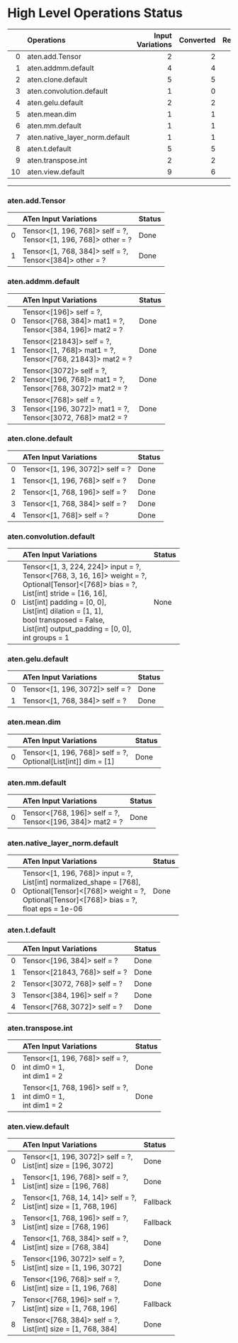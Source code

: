 # High Level Operations Status
|    | Operations                     |   Input Variations |   Converted |   Removed |   Fallback | Completed   |   Generality Score |
|---:|:-------------------------------|-------------------:|------------:|----------:|-----------:|:------------|-------------------:|
|  0 | aten.add.Tensor                |                  2 |           2 |         0 |          0 | ✅          |               1    |
|  1 | aten.addmm.default             |                  4 |           4 |         0 |          0 | ✅          |               1    |
|  2 | aten.clone.default             |                  5 |           5 |         0 |          0 | ✅          |               1    |
|  3 | aten.convolution.default       |                  1 |           0 |         0 |          0 | ✘           |               0    |
|  4 | aten.gelu.default              |                  2 |           2 |         0 |          0 | ✅          |               1    |
|  5 | aten.mean.dim                  |                  1 |           1 |         0 |          0 | ✅          |               1    |
|  6 | aten.mm.default                |                  1 |           1 |         0 |          0 | ✅          |               1    |
|  7 | aten.native_layer_norm.default |                  1 |           1 |         0 |          0 | ✅          |               1    |
|  8 | aten.t.default                 |                  5 |           5 |         0 |          0 | ✅          |               1    |
|  9 | aten.transpose.int             |                  2 |           2 |         0 |          0 | ✅          |               1    |
| 10 | aten.view.default              |                  9 |           6 |         0 |          3 | 🚧          |               0.67 |
***
### aten.add.Tensor
|    | ATen Input Variations                                              | Status   |
|---:|:-------------------------------------------------------------------|:---------|
|  0 | Tensor<[1, 196, 768]> self = ?,<br>Tensor<[1, 196, 768]> other = ? | Done     |
|  1 | Tensor<[1, 768, 384]> self = ?,<br>Tensor<[384]> other = ?         | Done     |
### aten.addmm.default
|    | ATen Input Variations                                                                    | Status   |
|---:|:-----------------------------------------------------------------------------------------|:---------|
|  0 | Tensor<[196]> self = ?,<br>Tensor<[768, 384]> mat1 = ?,<br>Tensor<[384, 196]> mat2 = ?   | Done     |
|  1 | Tensor<[21843]> self = ?,<br>Tensor<[1, 768]> mat1 = ?,<br>Tensor<[768, 21843]> mat2 = ? | Done     |
|  2 | Tensor<[3072]> self = ?,<br>Tensor<[196, 768]> mat1 = ?,<br>Tensor<[768, 3072]> mat2 = ? | Done     |
|  3 | Tensor<[768]> self = ?,<br>Tensor<[196, 3072]> mat1 = ?,<br>Tensor<[3072, 768]> mat2 = ? | Done     |
### aten.clone.default
|    | ATen Input Variations           | Status   |
|---:|:--------------------------------|:---------|
|  0 | Tensor<[1, 196, 3072]> self = ? | Done     |
|  1 | Tensor<[1, 196, 768]> self = ?  | Done     |
|  2 | Tensor<[1, 768, 196]> self = ?  | Done     |
|  3 | Tensor<[1, 768, 384]> self = ?  | Done     |
|  4 | Tensor<[1, 768]> self = ?       | Done     |
### aten.convolution.default
|    | ATen Input Variations                                                                                                                                                                                                                                                                               | Status   |
|---:|:----------------------------------------------------------------------------------------------------------------------------------------------------------------------------------------------------------------------------------------------------------------------------------------------------|:---------|
|  0 | Tensor<[1, 3, 224, 224]> input = ?,<br>Tensor<[768, 3, 16, 16]> weight = ?,<br>Optional[Tensor]<[768]> bias = ?,<br>List[int] stride = [16, 16],<br>List[int] padding = [0, 0],<br>List[int] dilation = [1, 1],<br>bool transposed = False,<br>List[int] output_padding = [0, 0],<br>int groups = 1 | None     |
### aten.gelu.default
|    | ATen Input Variations           | Status   |
|---:|:--------------------------------|:---------|
|  0 | Tensor<[1, 196, 3072]> self = ? | Done     |
|  1 | Tensor<[1, 768, 384]> self = ?  | Done     |
### aten.mean.dim
|    | ATen Input Variations                                            | Status   |
|---:|:-----------------------------------------------------------------|:---------|
|  0 | Tensor<[1, 196, 768]> self = ?,<br>Optional[List[int]] dim = [1] | Done     |
### aten.mm.default
|    | ATen Input Variations                                       | Status   |
|---:|:------------------------------------------------------------|:---------|
|  0 | Tensor<[768, 196]> self = ?,<br>Tensor<[196, 384]> mat2 = ? | Done     |
### aten.native_layer_norm.default
|    | ATen Input Variations                                                                                                                                                    | Status   |
|---:|:-------------------------------------------------------------------------------------------------------------------------------------------------------------------------|:---------|
|  0 | Tensor<[1, 196, 768]> input = ?,<br>List[int] normalized_shape = [768],<br>Optional[Tensor]<[768]> weight = ?,<br>Optional[Tensor]<[768]> bias = ?,<br>float eps = 1e-06 | Done     |
### aten.t.default
|    | ATen Input Variations         | Status   |
|---:|:------------------------------|:---------|
|  0 | Tensor<[196, 384]> self = ?   | Done     |
|  1 | Tensor<[21843, 768]> self = ? | Done     |
|  2 | Tensor<[3072, 768]> self = ?  | Done     |
|  3 | Tensor<[384, 196]> self = ?   | Done     |
|  4 | Tensor<[768, 3072]> self = ?  | Done     |
### aten.transpose.int
|    | ATen Input Variations                                            | Status   |
|---:|:-----------------------------------------------------------------|:---------|
|  0 | Tensor<[1, 196, 768]> self = ?,<br>int dim0 = 1,<br>int dim1 = 2 | Done     |
|  1 | Tensor<[1, 768, 196]> self = ?,<br>int dim0 = 1,<br>int dim1 = 2 | Done     |
### aten.view.default
|    | ATen Input Variations                                                | Status   |
|---:|:---------------------------------------------------------------------|:---------|
|  0 | Tensor<[1, 196, 3072]> self = ?,<br>List[int] size = [196, 3072]     | Done     |
|  1 | Tensor<[1, 196, 768]> self = ?,<br>List[int] size = [196, 768]       | Done     |
|  2 | Tensor<[1, 768, 14, 14]> self = ?,<br>List[int] size = [1, 768, 196] | Fallback |
|  3 | Tensor<[1, 768, 196]> self = ?,<br>List[int] size = [768, 196]       | Fallback |
|  4 | Tensor<[1, 768, 384]> self = ?,<br>List[int] size = [768, 384]       | Done     |
|  5 | Tensor<[196, 3072]> self = ?,<br>List[int] size = [1, 196, 3072]     | Done     |
|  6 | Tensor<[196, 768]> self = ?,<br>List[int] size = [1, 196, 768]       | Done     |
|  7 | Tensor<[768, 196]> self = ?,<br>List[int] size = [1, 768, 196]       | Fallback |
|  8 | Tensor<[768, 384]> self = ?,<br>List[int] size = [1, 768, 384]       | Done     |

